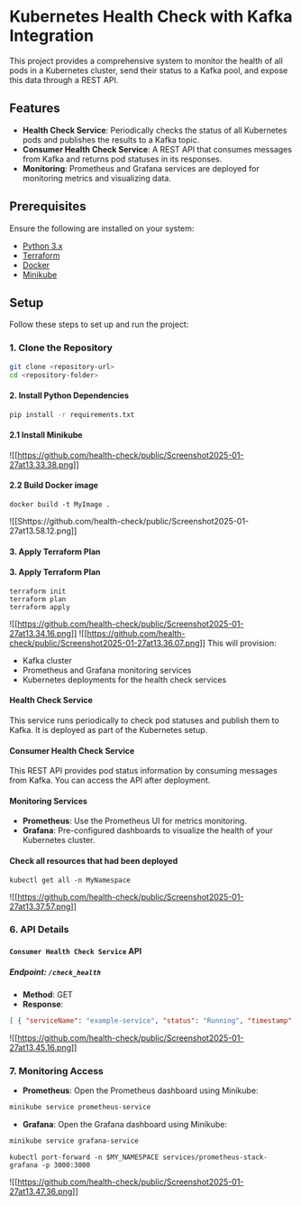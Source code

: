 # Kubernetes Health Check with Kafka Integration  

This project provides a comprehensive system to monitor the health of all pods in a Kubernetes cluster, send their status to a Kafka pool, and expose this data through a REST API.  

## Features  

- **Health Check Service**: Periodically checks the status of all Kubernetes pods and publishes the results to a Kafka topic.  
- **Consumer Health Check Service**: A REST API that consumes messages from Kafka and returns pod statuses in its responses.  
- **Monitoring**: Prometheus and Grafana services are deployed for monitoring metrics and visualizing data.  

## Prerequisites  

Ensure the following are installed on your system:  
- [Python 3.x](https://www.python.org/downloads/)  
- [Terraform](https://www.terraform.io/downloads.html)  
- [Docker](https://www.docker.com/products/docker-desktop)  
- [Minikube](https://minikube.sigs.k8s.io/docs/start/)  

## Setup  

Follow these steps to set up and run the project:  

### 1. Clone the Repository  

```bash  
git clone <repository-url>  
cd <repository-folder>  
```

#### 2. Install Python Dependencies

```bash
pip install -r requirements.txt
```

#### 2.1 Install Minikube
![[https://github.com/health-check/public/Screenshot2025-01-27at13.33.38.png]]

#### 2.2 Build Docker image
```
docker build -t MyImage .
```
![[Shttps://github.com/health-check/public/Screenshot2025-01-27at13.58.12.png]]
#### 3. Apply Terraform Plan

#### 3. Apply Terraform Plan
```
terraform init
terraform plan
terraform apply
```
![[https://github.com/health-check/public/Screenshot2025-01-27at13.34.16.png]]
![[https://github.com/health-check/public/Screenshot2025-01-27at13.36.07.png]]
This will provision:

- Kafka cluster
- Prometheus and Grafana monitoring services
- Kubernetes deployments for the health check services

#### Health Check Service

This service runs periodically to check pod statuses and publish them to Kafka. It is deployed as part of the Kubernetes setup.

#### Consumer Health Check Service

This REST API provides pod status information by consuming messages from Kafka. You can access the API after deployment.

#### Monitoring Services

- **Prometheus**: Use the Prometheus UI for metrics monitoring.
- **Grafana**: Pre-configured dashboards to visualize the health of your Kubernetes cluster.

#### Check all resources that had been deployed
```
kubectl get all -n MyNamespace
```
![[https://github.com/health-check/public/Screenshot2025-01-27at13.37.57.png]]
### 6. API Details

#### `Consumer Health Check Service` API

##### Endpoint: `/check_health`

- **Method**: GET
- **Response**:
```json
[ { "serviceName": "example-service", "status": "Running", "timestamp": "2025-01-27T12:00:00Z" }, { "serviceName": "another-service", "status": "Pending", "timestamp": "2025-01-27T12:00:00Z" } ]
```

![[https://github.com/health-check/public/Screenshot2025-01-27at13.45.16.png]]

### 7. Monitoring Access

- **Prometheus**: Open the Prometheus dashboard using Minikube:
```bash
minikube service prometheus-service
```

- **Grafana**: Open the Grafana dashboard using Minikube:
```bash
minikube service grafana-service
```    

```
kubectl port-forward -n $MY_NAMESPACE services/prometheus-stack-grafana -p 3000:3000
```

![[https://github.com/health-check/public/Screenshot2025-01-27at13.47.36.png]]
